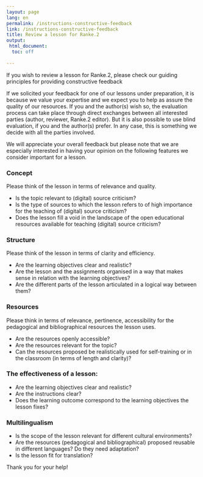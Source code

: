```yaml
---
layout: page
lang: en
permalink: /instructions-constructive-feedback
link: /instructions-constructive-feedback 
title: Review a lesson for Ranke.2
output: 
 html_document:
  toc: off
 
---
```

If you wish to review a lesson for Ranke.2, please check our guiding principles for providing constructive feedback 

<!-- more -->

If we solicited your feedback for one of our lessons under preparation, it is because we value your expertise and we expect you to help as assure the quality of our resources. If you and the author(s) wish so, the evaluation process can take place through direct exchanges between all interested parties (author, reviewer, Ranke.2 editor). But it is also possible to use blind evaluation, if you and the author(s) prefer. In any case, this is something we decide with all the parties involved.      

We will appreciate your overall feedback but please note that we are especially interested in having your opinion on the following features we consider important for a lesson. 

### Concept 
Please think of the lesson in terms of relevance and quality. 
* Is the topic relevant to (digital) source criticism?
* Is the type of sources to which the lesson refers to of high importance for the teaching of (digital) source criticism?   
* Does the lesson fill a void in the landscape of the open educational resources available for teaching (digital) source criticism?

### Structure 
Please think of the lesson in terms of clarity and efficiency. 
* Are the learning objectives clear and realistic? 
* Are the lesson and the assignments organised in a way that makes sense in relation with the learning objectives?
* Are the different parts of the lesson articulated in a logical way between them? 

### Resources 
Please think in terms of relevance, pertinence, accessibility for the pedagogical and bibliographical resources the lesson uses. 
* Are the resources openly accessible? 
* Are the resources relevant for the topic? 
* Can the resources proposed be realistically used for self-training or in the classroom (in terms of length and clarity)? 

### The effectiveness of a lesson: 
* Are the learning objectives clear and realistic?
* Are the instructions clear? 
* Does the learning outcome correspond to the learning objectives the lesson fixes? 

### Multilingualism
* Is the scope of the lesson relevant for different cultural environments?
* Are the resources (pedagogical and bibliographical) proposed reusable in different languages? Do they need adaptation? 
* Is the lesson fit for translation? 

Thank you for your help!  